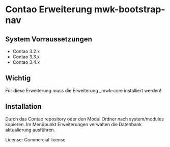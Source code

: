 # Contao Erweiterung mwk-bootstrap-nav



System Vorraussetzungen
-----------------------

 * Contao 3.2.x
 * Contao 3.3.x
 * Contao 3.4.x

 Wichtig 
 --------

 Für diese Erweiterung muss die Erweiterung _mwk-core installiert werden!


Installation
------------

Durch das Contao repository oder den Modul Ordner nach system/modules kopieren. Im Menüpunkt Erweiterungen verwalten
die Datenbank aktualierung ausführen.


License: Commercial license